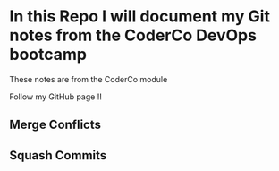 # In this Repo I will document my Git notes from the CoderCo DevOps bootcamp

These notes are from the CoderCo module

Follow my GitHub page !!

## Merge Conflicts 

## Squash Commits 